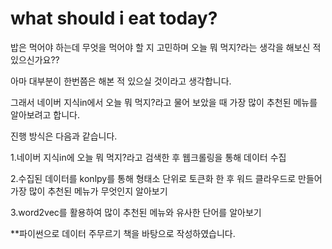 # what should i eat today?

밥은 먹어야 하는데 무엇을 먹어야 할 지 고민하며 오늘 뭐 먹지?라는 생각을 해보신 적 있으신가요??

아마 대부분이 한번쯤은 해본 적 있으실 것이라고 생각합니다.

그래서 네이버 지식in에서 오늘 뭐 먹지?라고 물어 보았을 때 가장 많이 추천된 메뉴를 알아보려고 합니다.

진행 방식은 다음과 같습니다.

1.네이버 지식in에 오늘 뭐 먹지?라고 검색한 후 웹크롤링을 통해 데이터 수집

2.수집된 데이터를 konlpy를 통해 형태소 단위로 토큰화 한 후 워드 클라우드로 만들어 가장 많이 추천된 메뉴가 무엇인지 알아보기

3.word2vec를 활용하여 많이 추천된 메뉴와 유사한 단어를 알아보기


**파이썬으로 데이터 주무르기 책을 바탕으로 작성하였습니다.
